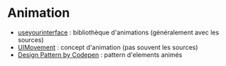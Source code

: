 # Animation
 - [useyourinterface](http://useyourinterface.com/) : bibliothèque d'animations (généralement avec les sources)
 - [UIMovement](http://uimovement.com/) : concept d'animation (pas souvent les sources)
- [Design Pattern by Codepen](http://codepen.io/patterns/) : pattern d'elements animés
